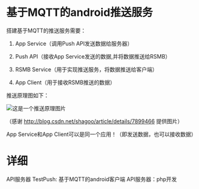 基于MQTT的android推送服务
===
搭建基于MQTT的推送服务需要：

1. App Service（调用Push API发送数据给服务器）

2. Push API（接收App Service发送的数据,并将数据推送给RSMB）

3. RSMB Service（用于实现推送服务，将数据推送给客户端）

4. App Client（用于接收RSMB推送的数据）

推送原理图如下：

![这是一个推送原理图片](http://img.my.csdn.net/uploads/201208/23/1345699153_6792.png)

（感谢 http://blog.csdn.net/shagoo/article/details/7899466 提供图片）

App Service和App Client可以是同一个应用！（即发送数据，也可以接收数据）

详细
===

API服务器
TestPush: 基于MQTT的android客户端
API服务器：php开发
